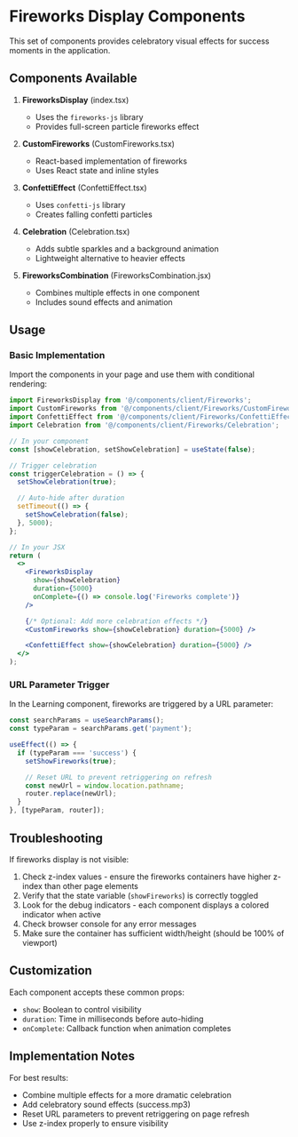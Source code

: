 # Fireworks Display Components

This set of components provides celebratory visual effects for success moments in the application.

## Components Available

1. **FireworksDisplay** (index.tsx)

   - Uses the `fireworks-js` library
   - Provides full-screen particle fireworks effect

2. **CustomFireworks** (CustomFireworks.tsx)

   - React-based implementation of fireworks
   - Uses React state and inline styles

3. **ConfettiEffect** (ConfettiEffect.tsx)

   - Uses `confetti-js` library
   - Creates falling confetti particles

4. **Celebration** (Celebration.tsx)

   - Adds subtle sparkles and a background animation
   - Lightweight alternative to heavier effects

5. **FireworksCombination** (FireworksCombination.jsx)
   - Combines multiple effects in one component
   - Includes sound effects and animation

## Usage

### Basic Implementation

Import the components in your page and use them with conditional rendering:

```jsx
import FireworksDisplay from '@/components/client/Fireworks';
import CustomFireworks from '@/components/client/Fireworks/CustomFireworks';
import ConfettiEffect from '@/components/client/Fireworks/ConfettiEffect';
import Celebration from '@/components/client/Fireworks/Celebration';

// In your component
const [showCelebration, setShowCelebration] = useState(false);

// Trigger celebration
const triggerCelebration = () => {
  setShowCelebration(true);

  // Auto-hide after duration
  setTimeout(() => {
    setShowCelebration(false);
  }, 5000);
};

// In your JSX
return (
  <>
    <FireworksDisplay
      show={showCelebration}
      duration={5000}
      onComplete={() => console.log('Fireworks complete')}
    />

    {/* Optional: Add more celebration effects */}
    <CustomFireworks show={showCelebration} duration={5000} />

    <ConfettiEffect show={showCelebration} duration={5000} />
  </>
);
```

### URL Parameter Trigger

In the Learning component, fireworks are triggered by a URL parameter:

```jsx
const searchParams = useSearchParams();
const typeParam = searchParams.get('payment');

useEffect(() => {
  if (typeParam === 'success') {
    setShowFireworks(true);

    // Reset URL to prevent retriggering on refresh
    const newUrl = window.location.pathname;
    router.replace(newUrl);
  }
}, [typeParam, router]);
```

## Troubleshooting

If fireworks display is not visible:

1. Check z-index values - ensure the fireworks containers have higher z-index than other page elements
2. Verify that the state variable (`showFireworks`) is correctly toggled
3. Look for the debug indicators - each component displays a colored indicator when active
4. Check browser console for any error messages
5. Make sure the container has sufficient width/height (should be 100% of viewport)

## Customization

Each component accepts these common props:

- `show`: Boolean to control visibility
- `duration`: Time in milliseconds before auto-hiding
- `onComplete`: Callback function when animation completes

## Implementation Notes

For best results:

- Combine multiple effects for a more dramatic celebration
- Add celebratory sound effects (success.mp3)
- Reset URL parameters to prevent retriggering on page refresh
- Use z-index properly to ensure visibility
